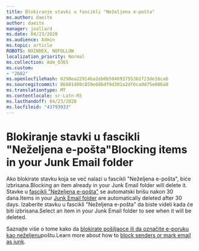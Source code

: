 ```yaml
---
title: Blokiranje stavki u fascikli "Neželjena e-pošta"
ms.author: daeite
author: daeite
manager: joallard
ms.date: 04/23/2020
ms.audience: Admin
ms.topic: article
ROBOTS: NOINDEX, NOFOLLOW
localization_priority: Normal
ms.collection: Adm_O365
ms.custom:
- "2682"
ms.openlocfilehash: 0298ea22914ba2eb0b5046937553b1f23de16ca6
ms.sourcegitcommit: 86881d80c859e68bdf9d301a2df6ca9d75e086a0
ms.translationtype: MT
ms.contentlocale: sr-Latn-RS
ms.lasthandoff: 04/23/2020
ms.locfileid: "43793933"
---
```

# <a name="blocking-items-in-your-junk-email-folder"></a><span data-ttu-id="340ad-102">Blokiranje stavki u fascikli "Neželjena e-pošta"</span><span class="sxs-lookup"><span data-stu-id="340ad-102">Blocking items in your Junk Email folder</span></span>

<span data-ttu-id="340ad-103">Ako blokirate stavku koja se već nalazi u fascikli "Neželjena e-pošta", biće izbrisana.</span><span class="sxs-lookup"><span data-stu-id="340ad-103">Blocking an item already in your Junk Email folder will delete it.</span></span> <span data-ttu-id="340ad-104">Stavke u [fascikli "Neželjena e-pošta"](https://outlook.live.com/mail/junkemail) se automatski brišu nakon 30 dana.</span><span class="sxs-lookup"><span data-stu-id="340ad-104">Items in your [Junk Email folder](https://outlook.live.com/mail/junkemail) are automatically deleted after 30 days.</span></span> <span data-ttu-id="340ad-105">Izaberite stavku u fascikli "Neželjena e-pošta" da biste videli kada će biti izbrisana.</span><span class="sxs-lookup"><span data-stu-id="340ad-105">Select an item in your Junk Email folder to see when it will be deleted.</span></span>

<span data-ttu-id="340ad-106">Saznajte više o tome kako da [blokirate pošiljaoce ili da označite e-poruku kao neželjenu](https://support.office.com/article/a3ece97b-82f8-4a5e-9ac3-e92fa6427ae4)poštu.</span><span class="sxs-lookup"><span data-stu-id="340ad-106">Learn more about how to [block senders or mark email as junk](https://support.office.com/article/a3ece97b-82f8-4a5e-9ac3-e92fa6427ae4).</span></span>